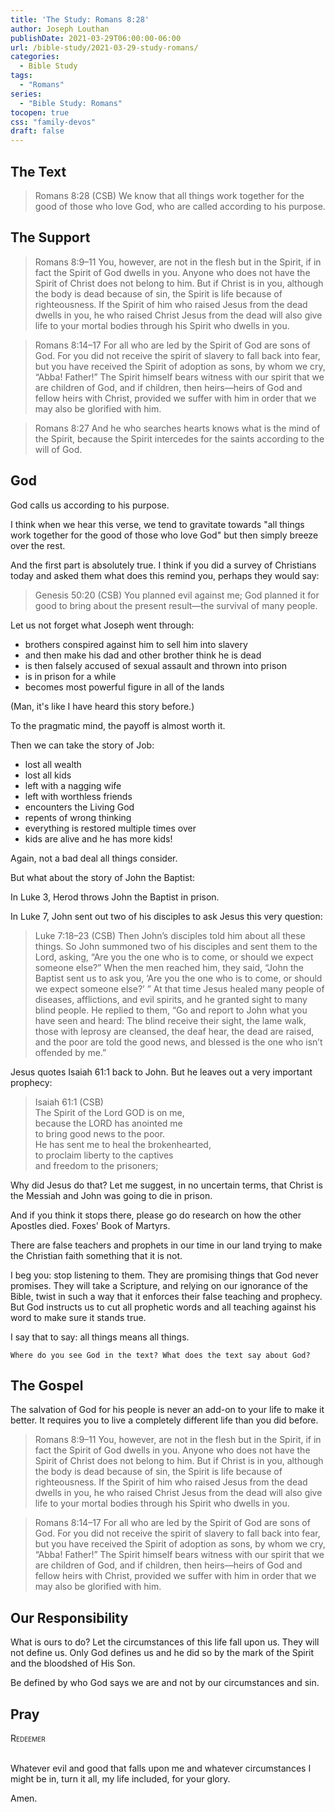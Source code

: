 ```yaml
---
title: 'The Study: Romans 8:28'
author: Joseph Louthan
publishDate: 2021-03-29T06:00:00-06:00
url: /bible-study/2021-03-29-study-romans/
categories:
  - Bible Study
tags:
  - "Romans"
series:
  - "Bible Study: Romans"
tocopen: true
css: "family-devos"
draft: false
---
```

## The Text

>Romans 8:28 (CSB) We know that all things work together for the good of those who love God, who are called according to his purpose.

## The Support

>Romans 8:9–11 You, however, are not in the flesh but in the Spirit, if in fact the Spirit of God dwells in you. Anyone who does not have the Spirit of Christ does not belong to him. But if Christ is in you, although the body is dead because of sin, the Spirit is life because of righteousness. If the Spirit of him who raised Jesus from the dead dwells in you, he who raised Christ Jesus from the dead will also give life to your mortal bodies through his Spirit who dwells in you.

>Romans 8:14–17 For all who are led by the Spirit of God are sons of God. For you did not receive the spirit of slavery to fall back into fear, but you have received the Spirit of adoption as sons, by whom we cry, “Abba! Father!” The Spirit himself bears witness with our spirit that we are children of God, and if children, then heirs—heirs of God and fellow heirs with Christ, provided we suffer with him in order that we may also be glorified with him.

>Romans 8:27 And he who searches hearts knows what is the mind of the Spirit, because the Spirit intercedes for the saints according to the will of God.

## God

God calls us according to his purpose.

I think when we hear this verse, we tend to gravitate towards "all things work together for the good of those who love God" but then simply breeze over the rest.

And the first part is absolutely true. I think if you did a survey of Christians today and asked them what does this remind you, perhaps they would say:

>Genesis 50:20 (CSB) You planned evil against me; God planned it for good to bring about the present result—the survival of many people.


Let us not forget what Joseph went through:

- brothers conspired against him to sell him into slavery
- and then make his dad and other brother think he is dead
- is then falsely accused of sexual assault and thrown into prison
- is in prison for a while
- becomes most powerful figure in all of the lands

(Man, it's like I have heard this story before.)

To the pragmatic mind, the payoff is almost worth it.

Then we can take the story of Job:

- lost all wealth
- lost all kids
- left with a nagging wife
- left with worthless friends
- encounters the Living God
- repents of wrong thinking
- everything is restored multiple times over
- kids are alive and he has more kids!

Again, not a bad deal all things consider.

But what about the story of John the Baptist:

In Luke 3, Herod throws John the Baptist in prison.

In Luke 7, John sent out two of his disciples to ask Jesus this very question:

>Luke 7:18–23 (CSB) Then John’s disciples told him about all these things. So John summoned two of his disciples  and sent them to the Lord, asking, “Are you the one who is to come, or should we expect someone else?”  When the men reached him, they said, “John the Baptist sent us to ask you, ‘Are you the one who is to come, or should we expect someone else?’ ”  At that time Jesus healed many people of diseases, afflictions, and evil spirits, and he granted sight to many blind people.  He replied to them, “Go and report to John what you have seen and heard: The blind receive their sight, the lame walk, those with leprosy are cleansed, the deaf hear, the dead are raised, and the poor are told the good news,  and blessed is the one who isn’t offended by me.”

Jesus quotes Isaiah 61:1 back to John. But he leaves out a very important prophecy:

>Isaiah 61:1 (CSB)  
>The Spirit of the Lord GOD is on me,  
>because the LORD has anointed me  
>to bring good news to the poor.  
>He has sent me to heal the brokenhearted,  
>to proclaim liberty to the captives  
>and freedom to the prisoners;

Why did Jesus do that? Let me suggest, in no uncertain terms, that Christ is the Messiah and John was going to die in prison.

And if you think it stops there, please go do research on how the other Apostles died. Foxes' Book of Martyrs.

There are false teachers and prophets in our time in our land trying to make the Christian faith something that it is not.

I beg you: stop listening to them. They are promising things that God never promises. They will take a Scripture, and relying on our ignorance of the Bible, twist in such a way that it enforces their false teaching and prophecy.  But God instructs us to cut all prophetic words and all teaching against his word to make sure it stands true.

I say that to say: all things means all things.

`Where do you see God in the text? What does the text say about God?`

## The Gospel

The salvation of God for his people is never an add-on to your life to make it better. It requires you to live a completely different life than you did before.

>Romans 8:9–11 You, however, are not in the flesh but in the Spirit, if in fact the Spirit of God dwells in you. Anyone who does not have the Spirit of Christ does not belong to him. But if Christ is in you, although the body is dead because of sin, the Spirit is life because of righteousness. If the Spirit of him who raised Jesus from the dead dwells in you, he who raised Christ Jesus from the dead will also give life to your mortal bodies through his Spirit who dwells in you.

>Romans 8:14–17 For all who are led by the Spirit of God are sons of God. For you did not receive the spirit of slavery to fall back into fear, but you have received the Spirit of adoption as sons, by whom we cry, “Abba! Father!” The Spirit himself bears witness with our spirit that we are children of God, and if children, then heirs—heirs of God and fellow heirs with Christ, provided we suffer with him in order that we may also be glorified with him.

## Our Responsibility

What is ours to do? Let the circumstances of this life fall upon us.  They will not define us. Only God defines us and he did so by the mark of the Spirit and the bloodshed of His Son.

Be defined by who God says we are and not by our circumstances and sin.

## Pray

<div style="font-variant: small-caps;">
Redeemer
</div>
&nbsp;

Whatever evil and good that falls upon me and whatever circumstances I might be in, turn it all, my life included, for your glory.

Amen.
